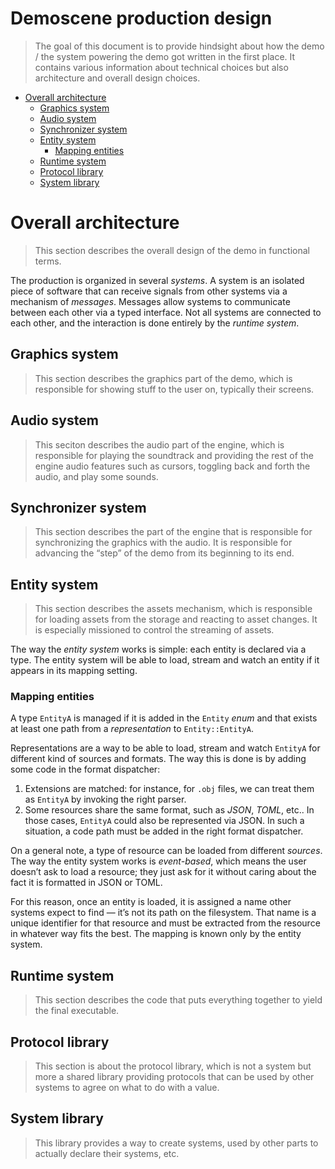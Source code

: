 # Demoscene production design
> The goal of this document is to provide hindsight about how the demo / the system powering the demo got written in
> the first place. It contains various information about technical choices but also architecture and overall design
> choices.

<!-- vim-markdown-toc GFM -->

* [Overall architecture](#overall-architecture)
  * [Graphics system](#graphics-system)
  * [Audio system](#audio-system)
  * [Synchronizer system](#synchronizer-system)
  * [Entity system](#entity-system)
    * [Mapping entities](#mapping-entities)
  * [Runtime system](#runtime-system)
  * [Protocol library](#protocol-library)
  * [System library](#system-library)

<!-- vim-markdown-toc -->

# Overall architecture
> This section describes the overall design of the demo in functional terms.

The production is organized in several _systems_. A system is an isolated piece of software that can receive signals from
other systems via a mechanism of _messages_. Messages allow systems to communicate between each other via a typed
interface. Not all systems are connected to each other, and the interaction is done entirely by the _runtime system_.

## Graphics system
> This section describes the graphics part of the demo, which is responsible for showing stuff to the user on, typically
> their screens.

## Audio system
> This seciton describes the audio part of the engine, which is responsible for playing the soundtrack and providing the
> rest of the engine audio features such as cursors, toggling back and forth the audio, and play some sounds.

## Synchronizer system
> This section describes the part of the engine that is responsible for synchronizing the graphics with the audio. It is
> responsible for advancing the “step” of the demo from its beginning to its end.

## Entity system
> This section describes the assets mechanism, which is responsible for loading assets from the storage and reacting to
> asset changes. It is especially missioned to control the streaming of assets.

The way the _entity system_ works is simple: each entity is declared via a type. The entity system will be able to
load, stream and watch an entity if it appears in its mapping setting.

### Mapping entities

A type `EntityA` is managed if it is added in the `Entity` _enum_ and that exists at least one path from a
_representation_ to `Entity::EntityA`.

Representations are a way to be able to load, stream and watch `EntityA` for different kind of sources and formats. The
way this is done is by adding some code in the format dispatcher:

1. Extensions are matched: for instance, for `.obj` files, we can treat them as `EntityA` by invoking the right parser.
2. Some resources share the same format, such as _JSON_, _TOML_, etc.. In those cases, `EntityA` could also be
  represented via JSON. In such a situation, a code path must be added in the right format dispatcher.

On a general note, a type of resource can be loaded from different _sources_. The way the entity system works is
_event-based_, which means the user doesn’t ask to load a resource; they just ask for it without caring about the
fact it is formatted in JSON or TOML.

For this reason, once an entity is loaded, it is assigned a name other systems expect to find — it’s not its path on
the filesystem. That name is a unique identifier for that resource and must be extracted from the resource in whatever
way fits the best. The mapping is known only by the entity system.

## Runtime system
> This section describes the code that puts everything together to yield the final executable.

## Protocol library
> This section is about the protocol library, which is not a system but more a shared library providing
> protocols that can be used by other systems to agree on what to do with a value.

## System library
> This library provides a way to create systems, used by other parts to actually declare their systems, etc.
